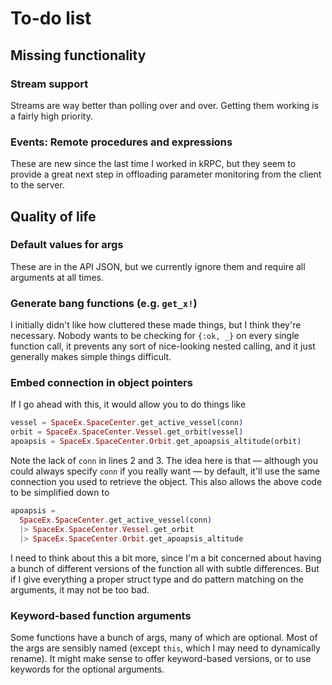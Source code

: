 # To-do list

## Missing functionality

### Stream support

Streams are way better than polling over and over.  Getting them working is a fairly high priority.

### Events: Remote procedures and expressions

These are new since the last time I worked in kRPC, but they seem to provide a great next step in offloading parameter monitoring from the client to the server.

## Quality of life

### Default values for args

These are in the API JSON, but we currently ignore them and require all arguments at all times.

### Generate bang functions (e.g. `get_x!`)

I initially didn't like how cluttered these made things, but I think they're necessary.  Nobody wants to be checking for `{:ok, _}` on every single function call, it prevents any sort of nice-looking nested calling, and it just generally makes simple things difficult.

### Embed connection in object pointers

If I go ahead with this, it would allow you to do things like

```elixir
vessel = SpaceEx.SpaceCenter.get_active_vessel(conn)
orbit = SpaceEx.SpaceCenter.Vessel.get_orbit(vessel)
apoapsis = SpaceEx.SpaceCenter.Orbit.get_apoapsis_altitude(orbit)
```

Note the lack of `conn` in lines 2 and 3.  The idea here is that — although you could always specify `conn` if you really want — by default, it'll use the same connection you used to retrieve the object.  This also allows the above code to be simplified down to

```elixir
apoapsis =
  SpaceEx.SpaceCenter.get_active_vessel(conn)
  |> SpaceEx.SpaceCenter.Vessel.get_orbit
  |> SpaceEx.SpaceCenter.Orbit.get_apoapsis_altitude
```

I need to think about this a bit more, since I'm a bit concerned about having a bunch of different versions of the function all with subtle differences.  But if I give everything a proper struct type and do pattern matching on the arguments, it may not be too bad.

### Keyword-based function arguments

Some functions have a bunch of args, many of which are optional.  Most of the args are sensibly named (except `this`, which I may need to dynamically rename).  It might make sense to offer keyword-based versions, or to use keywords for the optional arguments.
